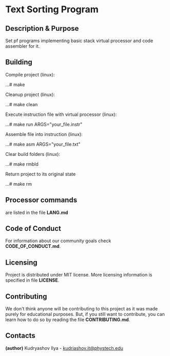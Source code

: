 # Text Sorting Program
## Description & Purpose
Set pf programs implementing basic stack virtual processor and code assembler for it.
## Building

Compile project (linux):

...# make

Cleanup project (linux):

...# make clean

Execute instruction file with virtual processor (linux):

...# make run ARGS="your_file.instr"

Assemble file into instruction (linux):

...# make asm ARGS="your_file.txt"

Clear build folders (linux):

...# make rmbld

Return project to its original state

...# make rm

## Processor commands
are listed in the file **LANG.md**
## Code of Conduct
For information about our community goals check **CODE_OF_CONDUCT.md**.
## Licensing
Project is distributed under MIT license. More licensing information is specified in file **LICENSE**.
## Contributing
We don't think anyone will be contributing to this project as it was made purely for educational purposes.
But, if you still want to contribute, you can learn how to do so by reading the file **CONTRIBUTING.md**.
## Contacts
**(author)** Kudryashov Ilya - kudriashov.it@phystech.edu